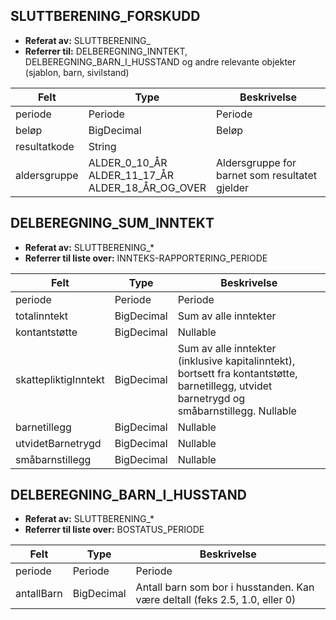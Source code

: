 ## SLUTTBERENING_FORSKUDD

- **Referat av:** SLUTTBERENING_
- **Referrer til:** DELBEREGNING_INNTEKT, DELBEREGNING_BARN_I_HUSSTAND og andre relevante objekter (sjablon, barn, sivilstand)

| Felt         | Type                                                       | Beskrivelse                                    |
|--------------|------------------------------------------------------------|------------------------------------------------|
| periode      | Periode                                                    | Periode                                        |
| beløp        | BigDecimal                                                 | Beløp                                          |
| resultatkode | String                                                     |                                                |
| aldersgruppe | ALDER_0_10_ÅR <br> ALDER_11_17_ÅR <br> ALDER_18_ÅR_OG_OVER | Aldersgruppe for barnet som resultatet gjelder |

## DELBEREGNING_SUM_INNTEKT

- **Referat av:** SLUTTBERENING_*
- **Referrer til liste over:** INNTEKS-RAPPORTERING_PERIODE

| Felt                 | Type       | Beskrivelse                                                                                                                                 |
|----------------------|------------|---------------------------------------------------------------------------------------------------------------------------------------------|
| periode              | Periode    | Periode                                                                                                                                     |
| totalinntekt         | BigDecimal | Sum av alle inntekter                                                                                                                       |
| kontantstøtte        | BigDecimal | Nullable                                                                                                                                    |
| skattepliktigInntekt | BigDecimal | Sum av alle inntekter (inklusive kapitalinntekt), bortsett fra kontantstøtte, barnetillegg, utvidet barnetrygd og småbarnstillegg. Nullable |
| barnetillegg         | BigDecimal | Nullable                                                                                                                                    |
| utvidetBarnetrygd    | BigDecimal | Nullable                                                                                                                                    |
| småbarnstillegg      | BigDecimal | Nullable                                                                                                                                    |

## DELBEREGNING_BARN_I_HUSSTAND

- **Referat av:** SLUTTBERENING_*
- **Referrer til liste over:** BOSTATUS_PERIODE

| Felt       | Type       | Beskrivelse                                                                 |
|------------|------------|-----------------------------------------------------------------------------|
| periode    | Periode    | Periode                                                                     |
| antallBarn | BigDecimal | Antall barn som bor i husstanden. Kan være deltall (feks 2.5, 1.0, eller 0) |